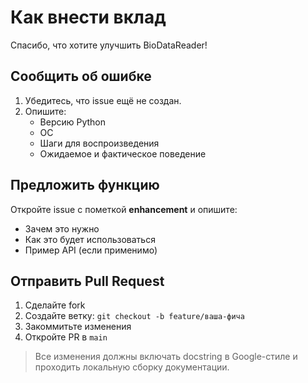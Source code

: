 # Как внести вклад

Спасибо, что хотите улучшить BioDataReader!

## Сообщить об ошибке

1. Убедитесь, что issue ещё не создан.
2. Опишите:
   - Версию Python
   - ОС
   - Шаги для воспроизведения
   - Ожидаемое и фактическое поведение

## Предложить функцию

Откройте issue с пометкой **enhancement** и опишите:
- Зачем это нужно
- Как это будет использоваться
- Пример API (если применимо)

## Отправить Pull Request

1. Сделайте fork
2. Создайте ветку: `git checkout -b feature/ваша-фича`
3. Закоммитьте изменения
4. Откройте PR в `main`

> Все изменения должны включать docstring в Google-стиле и проходить локальную сборку документации.